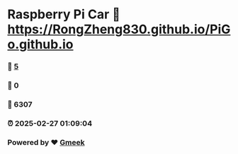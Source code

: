 # Raspberry Pi Car :link: https://RongZheng830.github.io/PiGo.github.io 
### :page_facing_up: [5](https://RongZheng830.github.io/PiGo.github.io/tag.html) 
### :speech_balloon: 0 
### :hibiscus: 6307 
### :alarm_clock: 2025-02-27 01:09:04 
### Powered by :heart: [Gmeek](https://github.com/Meekdai/Gmeek)
